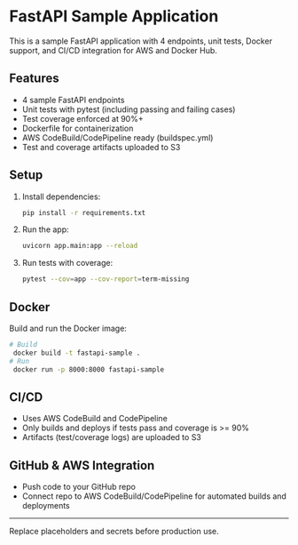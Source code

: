 # FastAPI Sample Application

This is a sample FastAPI application with 4 endpoints, unit tests, Docker support, and CI/CD integration for AWS and Docker Hub.

## Features
- 4 sample FastAPI endpoints
- Unit tests with pytest (including passing and failing cases)
- Test coverage enforced at 90%+
- Dockerfile for containerization
- AWS CodeBuild/CodePipeline ready (buildspec.yml)
- Test and coverage artifacts uploaded to S3

## Setup
1. Install dependencies:
   ```bash
   pip install -r requirements.txt
   ```
2. Run the app:
   ```bash
   uvicorn app.main:app --reload
   ```
3. Run tests with coverage:
   ```bash
   pytest --cov=app --cov-report=term-missing
   ```

## Docker
Build and run the Docker image:
```bash
# Build
 docker build -t fastapi-sample .
# Run
 docker run -p 8000:8000 fastapi-sample
```

## CI/CD
- Uses AWS CodeBuild and CodePipeline
- Only builds and deploys if tests pass and coverage is >= 90%
- Artifacts (test/coverage logs) are uploaded to S3

## GitHub & AWS Integration
- Push code to your GitHub repo
- Connect repo to AWS CodeBuild/CodePipeline for automated builds and deployments

---

Replace placeholders and secrets before production use.
